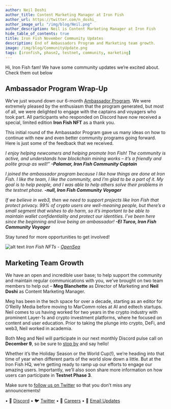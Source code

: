 ```yaml
---
author: Neil Doshi
author_title: Content Marketing Manager at Iron Fish
author_url: https://twitter.com/n_doshi_
author_image_url: "/img/blog/Neil.png"
author_description: Neil is Content Marketing Manager at Iron Fish
hide_table_of_contents: true
title: Iron Fish November Community Updates
description: End of Ambassadors Program and Marketing team growth.
image: /img/blog/CommunityUpdate.png
tags: [ironfish, phase2, testnet, community, marketing]
---
```


Hi, Iron Fish fam! We have some community updates we’re excited about. Check them out below

## Ambassador Program Wrap-Up

We’ve just wound down our 6-month [Ambassador Program](https://www.ironfish.network/blog/2022/05/03/ambassador-program). We were extremely pleased by the enthusiasm that the program generated, but most of all, we were delighted to engage with the captains and voyagers who took part. All participants who responded on Discord have now received a special, limited edition **Iron Fish NFT** as a thank you.

This initial round of the Ambassador Program gave us many ideas on how to continue with new and even better community programs going forward. Here is just some of the feedback that we received.

*I enjoy helping newcomers and helping promote Iron Fish! The community is active, and understands how blockchain mining works – it’s a friendly and polite group as well!”*
***-Palamar, Iron Fish Community Captain***

*I joined the ambassador program because I like how things are done at Iron Fish. I like the team, I like the community, and I’m glad to be a part of it. My goal is to help people, and I was able to help others solve their problems in the testnet phase.*
***-null, Iron Fish Community Voyager***

*If we believe in web3, then we need to support projects like Iron Fish that protect privacy. 99% of crypto users are well-meaning people, but there’s a small segment that wishes to do harm, so it’s important to be able to maintain wallet confidentiality and protect our identities. I’ve been here since the beginning and love being an ambassador!*
***-El Turco, Iron Fish Community Voyager***

Stay tuned for more opportunities to get involved!

![alt text](/img/blog/NFTs.png "Ambassador NFTs")
*Iron Fish NFTs - [OpenSea](https://opensea.io/collection/iron-fish-ambassadors)*

 ## Marketing Team Growth

We have an open and incredible user base; to help support the community and maintain regular communications with you, we’ve brought on two team members to help out – **Meg Blanchette** as Director of Marketing and **Neil Doshi** as Content Marketing Manager.

Meg has been in the tech space for over a decade, starting as an editor for O’Reilly Media before moving to MarComm roles at AI and edtech startups. Neil comes to us having worked for two years in the crypto industry with prominent Layer-1s and crypto investment platforms, where he focused on content and user education. Prior to taking the plunge into crypto, DeFi, and web3, Neil worked in academia.

Both Meg and Neil will participate in our next monthly Discord pulse call on **December 9**, so be sure to [stop by](https://discord.com/invite/EkQkEcm8DH) and say hello!

Whether it’s the Holiday Season or the World Cup(!), we’re heading into that time of year when different parts of the world slow down a little. But at the Iron Fish HQ, we’re getting ready to ramp up our efforts to engage our amazing users. Importantly, we’ll also soon share more information on how users can participate in **Testnet Phase 3**.

Make sure to [follow us on Twitter](https://twitter.com/ironfishcrypto) so that you don’t miss any announcements!


• 🎤 [Discord](https://discord.gg/ironfish)
• 🐦 [Twitter](https://twitter.com/ironfishcrypto)
• 🚀 [Careers](https://ironfish.network/careers)
• 📧 [Email Updates](https://ironfish.network/#email-signup)
